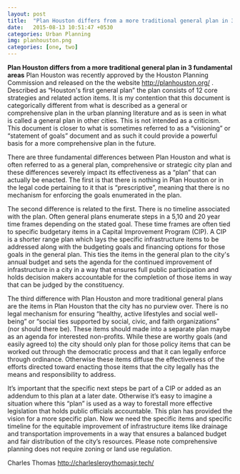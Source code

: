 ```yaml
---
layout: post
title:  "Plan Houston differs from a more traditional general plan in 3 fundamental areas"
date:   2015-08-13 10:51:47 +0530
categories: Urban Planning
img: planhouston.png
categories: [one, two]
---
```

**Plan Houston differs from a more traditional general plan in 3 fundamental areas** Plan Houston was recently approved by the Houston Planning Commission and released on the the website http://planhouston.org/ . Described as “Houston's first general plan” the plan consists of 12 core strategies and related action items. It is my contention that this document is categorically different from what is described as a general or comprehensive plan in the urban planning literature and as is seen in what is called a general plan in other cities. This is not intended as a criticism. This document is closer to what is sometimes referred to as a “visioning” or “statement of goals” document and as such it could provide a powerful basis for a more comprehensive plan in the future.

There are three fundamental differences between Plan Houston and what is often referred to as a general plan, comprehensive or strategic city plan and these differences severely impact its effectiveness as a “plan” that can actually be enacted. The first is that there is nothing in Plan Houston or in the legal code pertaining to it that is “prescriptive”, meaning that there is no mechanism for enforcing the goals enumerated in the plan.

The second difference is related to the first. There is no timeline associated with the plan. Often general plans enumerate steps in a 5,10 and 20 year time frames depending on the stated goal. These time frames are often tied to specific budgetary items in a Capital Improvement Program (CIP). A CIP is a shorter range plan which lays the specific infrastructure items to be addressed along with the budgeting goals and financing options for those goals in the general plan. This ties the items in the general plan to the city's annual budget and sets the agenda for the continued improvement of infrastructure in a city in a way that ensures full public participation and holds decision makers accountable for the completion of those items in way that can be judged by the constituency.

The third difference with Plan Houston and more traditional general plans are the items in Plan Houston that the city has no purview over. There is no legal mechanism for ensuring “healthy, active lifestyles and social well-being” or “social ties supported by social, civic, and faith organizations” (nor should there be). These items should made into a separate plan maybe as an agenda for interested non-profits. While these are worthy goals (and easily agreed to) the city should only plan for those policy items that can be worked out through the democratic process and that it can legally enforce through ordinance. Otherwise these items diffuse the effectiveness of the efforts directed toward enacting those items that the city legally has the means and responsibility to address.

It’s important that the specific next steps be part of a CIP or added as an addendum to this plan at a later date. Otherwise it’s easy to imagine a situation where this “plan” is used as a way to forestall more effective legislation that holds public officials accountable. This plan has provided the vision for a more specific plan. Now we need the specific items and specific timeline for the equitable improvement of infrastructure items like drainage and transportation improvements in a way that ensures a balanced budget and fair distribution of the city’s resources. Please note comprehensive planning does not require zoning or land use regulation.

Charles Thomas
http://charlesleroythomasjr.tech/
